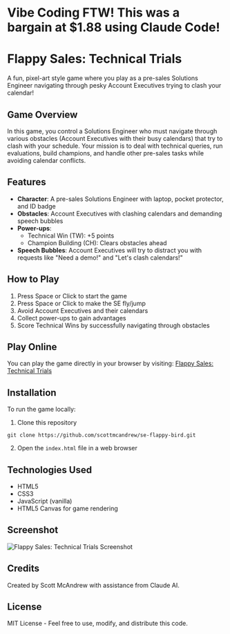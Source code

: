 # Vibe Coding FTW! This was a bargain at $1.88 using Claude Code!

# Flappy Sales: Technical Trials

A fun, pixel-art style game where you play as a pre-sales Solutions Engineer navigating through pesky Account Executives trying to clash your calendar!

## Game Overview

In this game, you control a Solutions Engineer who must navigate through various obstacles (Account Executives with their busy calendars) that try to clash with your schedule. Your mission is to deal with technical queries, run evaluations, build champions, and handle other pre-sales tasks while avoiding calendar conflicts.

## Features

- **Character**: A pre-sales Solutions Engineer with laptop, pocket protector, and ID badge
- **Obstacles**: Account Executives with clashing calendars and demanding speech bubbles
- **Power-ups**: 
  - Technical Win (TW): +5 points
  - Champion Building (CH): Clears obstacles ahead
- **Speech Bubbles**: Account Executives will try to distract you with requests like "Need a demo!" and "Let's clash calendars!"

## How to Play

1. Press Space or Click to start the game
2. Press Space or Click to make the SE fly/jump
3. Avoid Account Executives and their calendars
4. Collect power-ups to gain advantages
5. Score Technical Wins by successfully navigating through obstacles

## Play Online

You can play the game directly in your browser by visiting: [Flappy Sales: Technical Trials](https://scottmcandrew.github.io/se-flappy-bird/)

## Installation

To run the game locally:

1. Clone this repository
```
git clone https://github.com/scottmcandrew/se-flappy-bird.git
```

2. Open the `index.html` file in a web browser

## Technologies Used

- HTML5
- CSS3
- JavaScript (vanilla)
- HTML5 Canvas for game rendering

## Screenshot

![Flappy Sales: Technical Trials Screenshot](screenshot.png)

## Credits

Created by Scott McAndrew with assistance from Claude AI.

## License

MIT License - Feel free to use, modify, and distribute this code.
